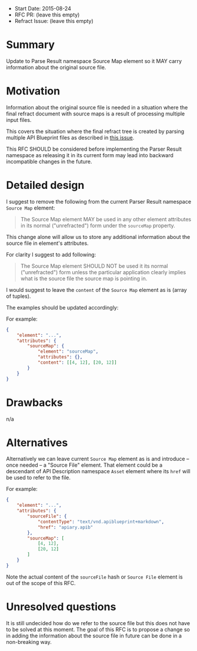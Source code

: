 - Start Date: 2015-08-24
- RFC PR: (leave this empty)
- Refract Issue: (leave this empty)

# Summary

Update to Parse Result namespace Source Map element so it MAY carry information
about the original source file.

# Motivation

Information about the original source file is needed in a situation where the
final refract document with source maps is a result of processing multiple
input files.

This covers the situation where the final refract tree is created by parsing
multiple API Blueprint files as described in
[this issue](https://github.com/apiaryio/api-blueprint/issues/8).

This RFC SHOULD be considered before implementing the Parser Result namespace
 as releasing it in its current form may lead into backward incompatible changes
in the future.

# Detailed design

I suggest to remove the following from the current Parser Result namespace
`Source Map` element:

> The Source Map element MAY be used in any other element attributes in its
normal ("unrefracted") form under the `sourceMap` property.

This change alone will allow us to store any additional information about the
source file in element's attributes.

For clarity I suggest to add following:

> The Source Map element SHOULD NOT be used it its normal ("unrefracted") form
unless the particular application clearly implies what is the source file the
source map is pointing in.

I would suggest to leave the `content` of the `Source Map` element as is
(array of tuples).

The examples should be updated accordingly:

For example:

```json
{
	"element": "...",
	"attributes": {
		"sourceMap": {
			"element": "sourceMap",
			"attributes": {},
			"content": [[4, 12], [20, 12]]
		}
	}
}
```

# Drawbacks

n/a

# Alternatives

Alternatively we can leave current `Source Map` element as is and introduce –
once needed – a "Source File" element. That element could be a descendant of
API Description namespace `Asset` element where its `href` will be used to refer
to the file.

For example:

```json
{
	"element": "...",
	"attributes": {
		"sourceFile": {
			"contentType": "text/vnd.apiblueprint+markdown",
			"href": "apiary.apib"
		},
		"sourceMap": [
			[4, 12],
			[20, 12]
		]
	}
}
```

Note the actual content of the `sourceFile` hash or `Source File` element is
out of the scope of this RFC.

# Unresolved questions

It is still undecided how do we refer to the source file but this does not have
to be solved at this moment. The goal of this RFC is to propose a change so
in adding the information about the source file in future can be done in a
non-breaking way.
